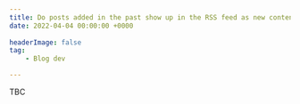 ```yaml
---
title: Do posts added in the past show up in the RSS feed as new content?
date: 2022-04-04 00:00:00 +0000
 
headerImage: false
tag:
    - Blog dev

---
```


TBC
